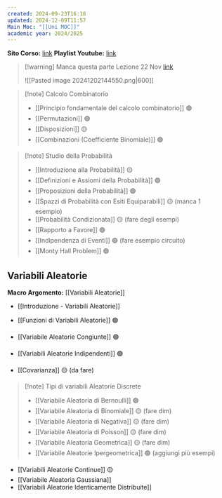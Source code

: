 ```yaml
---
created: 2024-09-23T16:18
updated: 2024-12-09T11:57
Main Moc: "[[Uni MOC]]"
academic year: 2024/2025
---
```

**Sito Corso:** [link](https://drive.google.com/drive/folders/1ger_KNOx4Uk9rszz_T9U1EYD20dfiVc6)
**Playlist Youtube:** [link](https://www.youtube.com/watch?v=Q8un3ma7UVw&list=PL056CC710F7E17321&index=2)

>[!warning] Manca questa parte
>Lezione 22 Nov [link](https://drive.google.com/drive/folders/10VKiGTtRtk1o3Y6BigF9bBqydGLgoJbM)
>
>![[Pasted image 20241202144550.png|600]]

>[!note] Calcolo Combinatorio
>- [[Principio fondamentale del calcolo combinatorio]] 🟢
>- [[Permutazioni]] 🟢
>- [[Disposizioni]] 🟡
>- [[Combinazioni (Coefficiente Binomiale)]] 🟢

>[!note] Studio della Probabilità
>- [[Introduzione alla Probabilità]] 🟡
>- [[Definizioni e Assiomi della Probabilità]] 🟢
>- [[Proposizioni della Probabilità]] 🟢
>- [[Spazzi di Probabilità con Esiti Equiparabili]] 🟡 (manca 1 esempio)
>- [[Probabilità Condizionata]] 🟡 (fare degli esempi)
>- [[Rapporto a Favore]] 🟢
>- [[Indipendenza di Eventi]] 🟢 (fare esempio circuito)
>- [[Monty Hall Problem]] 🟢

## Variabili Aleatorie
**Macro Argomento:** [[Variabili Aleatorie]]

- [[Introduzione - Variabili Aleatorie]]

- [[Funzioni di Variabili Aleatorie]] 🟢
- [[Variabile Aleatorie Congiunte]] 🟢
- [[Variabili Aleatorie Indipendenti]]  🟢
- [[Covarianza]] 🟡 (da fare)

>[!note] Tipi di variabili Aleatorie Discrete
>- [[Variabile Aleatoria di Bernoulli]] 🟢
>- [[Variabile Aleatoria di Binomiale]] 🟡 (fare dim)
>- [[Variabile Aleatoria di Negativa]] 🟡 (fare dim)
>- [[Variabile Aleatoria di Poisson]] 🟡 (fare dim)
>- [[Variabile Aleatoria Geometrica]] 🟡 (fare dim)
>- [[Variabile Aleatorie Ipergeometrica]] 🟢 (aggiungi più esempi)

- [[Variabili Aleatorie Continue]] 🟡
- [[Variabile Aleatoria Gaussiana]]
- [[Variabili Aleatorie Identicamente Distribuite]]